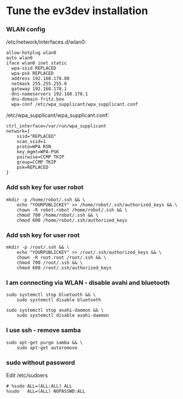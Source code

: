 # Tune the ev3dev installation

### WLAN config

/etc/network/interfaces.d/wlan0: 
```
allow-hotplug wlan0
auto wlan0
iface wlan0 inet static
  wpa-ssid REPLACED
  wpa-psk REPLACED
  address 192.168.178.80
  netmask 255.255.255.0
  gateway 192.168.178.1
  dns-nameservers 192.168.178.1
  dns-domain fritz.box
  wpa-conf /etc/wpa_supplicant/wpa_supplicant.conf
```

/etc/wpa_supplicant/wpa_supplicant.conf:
```
ctrl_interface=/var/run/wpa_supplicant
network={
    ssid="REPLACED"
    scan_ssid=1
    proto=WPA RSN
    key_mgmt=WPA-PSK
    pairwise=CCMP TKIP
    group=CCMP TKIP
    psk=REPLACED
}
```

### Add ssh key for user robot
```
mkdir -p /home/robot/.ssh && \
	echo "YOURPUBLICKEY" >> /home/robot/.ssh/authorized_keys && \
	chown -R robot.robot /home/robot/.ssh && \
	chmod 700 /home/robot/.ssh && \
	chmod 600 /home/robot/.ssh/authorized_keys
```

### Add ssh key for user root
```
mkdir -p /root/.ssh && \
	echo "YOURPUBLICKEY" >> /root/.ssh/authorized_keys && \
	chown -R root.root /root/.ssh && \
	chmod 700 /root/.ssh && \
	chmod 600 /root/.ssh/authorized_keys
```

### I am connecting via WLAN - disable avahi and bluetooth
```
sudo systemctl stop bluetooth && \
	sudo systemctl disable bluetooth
```

```
sudo systemctl stop avahi-daemon && \
	sudo systemctl disable avahi-daemon
```

### I use ssh - remove samba
```
sudo apt-get purge samba && \
	sudo apt-get autoremove
```

### sudo without password
Edit /etc/sudoers
```
# %sudo	ALL=(ALL:ALL) ALL
%sudo	ALL=(ALL) NOPASSWD:ALL
```

